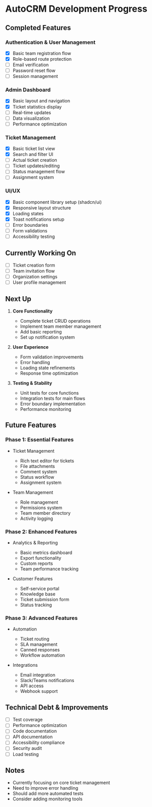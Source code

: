 # AutoCRM Development Progress

## Completed Features

### Authentication & User Management

- [x] Basic team registration flow
- [x] Role-based route protection
- [ ] Email verification
- [ ] Password reset flow
- [ ] Session management

### Admin Dashboard

- [x] Basic layout and navigation
- [x] Ticket statistics display
- [ ] Real-time updates
- [ ] Data visualization
- [ ] Performance optimization

### Ticket Management

- [x] Basic ticket list view
- [x] Search and filter UI
- [ ] Actual ticket creation
- [ ] Ticket updates/editing
- [ ] Status management flow
- [ ] Assignment system

### UI/UX

- [x] Basic component library setup (shadcn/ui)
- [x] Responsive layout structure
- [x] Loading states
- [x] Toast notifications setup
- [ ] Error boundaries
- [ ] Form validations
- [ ] Accessibility testing

## Currently Working On

- [ ] Ticket creation form
- [ ] Team invitation flow
- [ ] Organization settings
- [ ] User profile management

## Next Up

1. **Core Functionality**
   - Complete ticket CRUD operations
   - Implement team member management
   - Add basic reporting
   - Set up notification system

2. **User Experience**
   - Form validation improvements
   - Error handling
   - Loading state refinements
   - Response time optimization

3. **Testing & Stability**
   - Unit tests for core functions
   - Integration tests for main flows
   - Error boundary implementation
   - Performance monitoring

## Future Features

### Phase 1: Essential Features

- Ticket Management
  - Rich text editor for tickets
  - File attachments
  - Comment system
  - Status workflow
  - Assignment system

- Team Management
  - Role management
  - Permissions system
  - Team member directory
  - Activity logging

### Phase 2: Enhanced Features

- Analytics & Reporting
  - Basic metrics dashboard
  - Export functionality
  - Custom reports
  - Team performance tracking

- Customer Features
  - Self-service portal
  - Knowledge base
  - Ticket submission form
  - Status tracking

### Phase 3: Advanced Features

- Automation
  - Ticket routing
  - SLA management
  - Canned responses
  - Workflow automation

- Integrations
  - Email integration
  - Slack/Teams notifications
  - API access
  - Webhook support

## Technical Debt & Improvements

- [ ] Test coverage
- [ ] Performance optimization
- [ ] Code documentation
- [ ] API documentation
- [ ] Accessibility compliance
- [ ] Security audit
- [ ] Load testing

## Notes

- Currently focusing on core ticket management
- Need to improve error handling
- Should add more automated tests
- Consider adding monitoring tools
